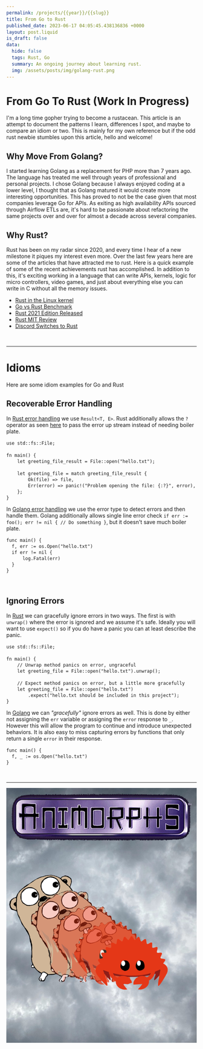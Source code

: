 ```yaml
---
permalink: /projects/{{year}}/{{slug}}
title: From Go to Rust
published_date: 2023-06-17 04:05:45.438136836 +0000
layout: post.liquid
is_draft: false
data:
  hide: false
  tags: Rust, Go
  summary: An ongoing journey about learning rust.
  img: /assets/posts/img/golang-rust.png
---
```

# From Go To Rust (Work In Progress)
I'm a long time gopher trying to become a rustacean.  This article is an attempt to document the patterns I learn, differences I spot, and maybe to compare an idiom or two.  This is mainly for my own reference but if the odd rust newbie stumbles upon this article, hello and welcome!

## Why Move From Golang?
I started learning Golang as a replacement for PHP more than 7 years ago.  The language has treated me well through years of professional and personal projects.  I chose Golang because I always enjoyed coding at a lower level, I thought that as Golang matured it would create more interesting opportunities.  This has proved to not be the case given that most companies leverage Go for APIs.  As exiting as high availability APIs sourced through Airflow ETLs are, it's hard to be passionate about refactoring the same projects over and over for almost a decade across several companies.

## Why Rust?
Rust has been on my radar since 2020, and every time I hear of a new milestone it piques my interest even more.  Over the last few years here are some of the articles that have attracted me to rust.  Here is a quick example of some of the recent achievements rust has accomplished.  In addition to this, it's exciting working in a language that can write APIs, kernels, logic for micro controllers, video games, and just about everything else you can write in C without all the memory issues.
<ul>
<li><a href="https://web.archive.org/web/20230424154127/https://thenewstack.io/rust-in-the-linux-kernel/" target="_blank" rel="noopener noreferrer nofollow">Rust in the Linux kernel</a></li>
<li><a href="https://web.archive.org/web/20230129032305/https://programming-language-benchmarks.vercel.app/go-vs-rust" target="_blank" rel="noopener noreferrer nofollow">Go vs Rust Benchmark</a></li>
<li><a href="https://web.archive.org/web/20221230200053/https://doc.rust-lang.org/edition-guide/rust-2021/index.html" target="_blank" rel="noopener noreferrer nofollow">Rust 2021 Edition Released</a></li>
<li><a href="https://web.archive.org/web/20230527072850/https://www.technologyreview.com/2023/02/14/1067869/rust-worlds-fastest-growing-programming-language/" target="_blank" rel="noopener noreferrer nofollow">Rust MIT Review</a></li>
<li><a href="https://web.archive.org/web/20230611104859/https://discord.com/blog/why-discord-is-switching-from-go-to-rust" target="_blank" rel="noopener noreferrer nofollow">Discord Switches to Rust</a></li>
</ul>

<br>
<hr>

# Idioms
Here are some idiom examples for Go and Rust

## Recoverable Error Handling
In [Rust error handling](https://doc.rust-lang.org/book/ch09-02-recoverable-errors-with-result.html) we use `Result<T, E>`.  Rust additionally allows the `?` operator as seen [here](https://doc.rust-lang.org/book/ch09-02-recoverable-errors-with-result.html#a-shortcut-for-propagating-errors-the--operator) to pass the error up stream instead of needing boiler plate.
```
use std::fs::File;

fn main() {
    let greeting_file_result = File::open("hello.txt");

    let greeting_file = match greeting_file_result {
        Ok(file) => file,
        Err(error) => panic!("Problem opening the file: {:?}", error),
    };
}
```

In [Golang error handling](https://go.dev/blog/error-handling-and-go) we use the error type to detect errors and then handle them.  Golang additionally allows single line error check `if err := foo(); err != nil { // Do something }`, but it doesn't save much boiler plate.
```
func main() {
  f, err := os.Open("hello.txt")
  if err != nil {
      log.Fatal(err)
  }
}
```
<br>

## Ignoring Errors
In [Rust](https://doc.rust-lang.org/book/ch09-02-recoverable-errors-with-result.html#shortcuts-for-panic-on-error-unwrap-and-expect) we can gracefully ignore errors in two ways.  The first is with `unwrap()` where the error is ignored and we assume it's safe.  Ideally you will want to use `expect()` so if you do have a panic you can at least describe the panic.
```
use std::fs::File;

fn main() {
    // Unwrap method panics on error, ungraceful
    let greeting_file = File::open("hello.txt").unwrap();

    // Expect method panics on error, but a little more gracefully
    let greeting_file = File::open("hello.txt")
        .expect("hello.txt should be included in this project");
}
```

In [Golang](https://go.dev/blog/error-handling-and-go) we can _"gracefully"_ ignore errors as well.  This is done by either not assigning the `err` variable or assigning the `error` response to `_`.  However this will allow the program to continue and introduce unexpected behaviors.  It is also easy to miss capturing errors by functions that only return a single `error` in their response.
```
func main() {
  f, _ := os.Open("hello.txt")
}
```
<br>
<hr>
<img src="/assets/posts/golang-to-rust-animorphs.png" alt="An animorphs book cover of the go gopher turning into the rust rustacean">
